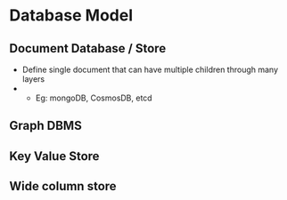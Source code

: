 # Database Model

## Document Database / Store

- Define single document that can have multiple children through many layers
- - Eg: mongoDB, CosmosDB, etcd

## Graph DBMS

## Key Value Store

## Wide column store




